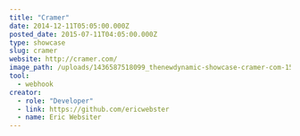 ```yaml
---
title: "Cramer"
date: 2014-12-11T05:05:00.000Z
posted_date: 2015-07-11T04:05:00.000Z
type: showcase
slug: cramer
website: http://cramer.com/
image_path: /uploads/1436587518099_thenewdynamic-showcase-cramer-com-150710.jpg
tool:
  - webhook
creator:
  - role: "Developer"
  - link: https://github.com/ericwebster
  - name: Eric Websiter
---
```


